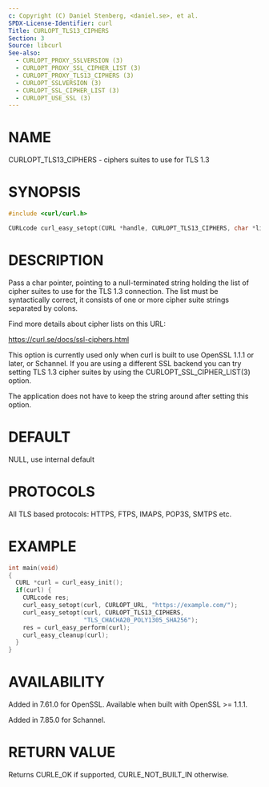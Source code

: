 ```yaml
---
c: Copyright (C) Daniel Stenberg, <daniel.se>, et al.
SPDX-License-Identifier: curl
Title: CURLOPT_TLS13_CIPHERS
Section: 3
Source: libcurl
See-also:
  - CURLOPT_PROXY_SSLVERSION (3)
  - CURLOPT_PROXY_SSL_CIPHER_LIST (3)
  - CURLOPT_PROXY_TLS13_CIPHERS (3)
  - CURLOPT_SSLVERSION (3)
  - CURLOPT_SSL_CIPHER_LIST (3)
  - CURLOPT_USE_SSL (3)
---
```


# NAME

CURLOPT_TLS13_CIPHERS - ciphers suites to use for TLS 1.3

# SYNOPSIS

~~~c
#include <curl/curl.h>

CURLcode curl_easy_setopt(CURL *handle, CURLOPT_TLS13_CIPHERS, char *list);
~~~

# DESCRIPTION

Pass a char pointer, pointing to a null-terminated string holding the list of
cipher suites to use for the TLS 1.3 connection. The list must be
syntactically correct, it consists of one or more cipher suite strings
separated by colons.

Find more details about cipher lists on this URL:

 https://curl.se/docs/ssl-ciphers.html

This option is currently used only when curl is built to use OpenSSL 1.1.1 or
later, or Schannel. If you are using a different SSL backend you can try
setting TLS 1.3 cipher suites by using the CURLOPT_SSL_CIPHER_LIST(3)
option.

The application does not have to keep the string around after setting this
option.

# DEFAULT

NULL, use internal default

# PROTOCOLS

All TLS based protocols: HTTPS, FTPS, IMAPS, POP3S, SMTPS etc.

# EXAMPLE

~~~c
int main(void)
{
  CURL *curl = curl_easy_init();
  if(curl) {
    CURLcode res;
    curl_easy_setopt(curl, CURLOPT_URL, "https://example.com/");
    curl_easy_setopt(curl, CURLOPT_TLS13_CIPHERS,
                     "TLS_CHACHA20_POLY1305_SHA256");
    res = curl_easy_perform(curl);
    curl_easy_cleanup(curl);
  }
}
~~~

# AVAILABILITY

Added in 7.61.0 for OpenSSL. Available when built with OpenSSL >= 1.1.1.

Added in 7.85.0 for Schannel.

# RETURN VALUE

Returns CURLE_OK if supported, CURLE_NOT_BUILT_IN otherwise.
